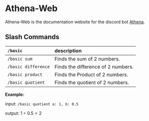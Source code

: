 # Athena-Web
Athena-Web is the documentation website for the discord bot [Athena](https://github.com/egganto/Athena).

## Slash Commands

| `/basic` | description |
| :--- | :--- |
| `/basic sum` | Finds the sum of 2 numbers. |
| `/basic difference` | Finds the difference of 2 numbers. |
| `/basic product` | Finds the Product of 2 numbers. |
| `/basic quotient` | Finds the quotient of 2 numbers. |

**Example:**
  
  input: `/basic quotient a: 1, b: 0.5`
  
  output: $1 \div 0.5 = 2$
